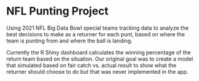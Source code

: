 # NFL Punting Project

Using 2021 NFL Big Data Bowl special teams tracking data to analyze the best decisions to make as a returner for each punt, based on where the team is punting from and where the ball is landing. 

Currently the R Shiny dashboard calculates the winning percentage of the return team based on the situation. Our original goal was to create a model that simulated based on fair catch vs. actual result to show what the returner should choose to do but that was never implemented in the app. 
